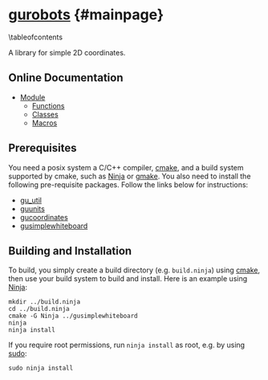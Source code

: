 [gurobots](https://github.com/mipalgu/gurobots) {#mainpage}
===================================================================
\tableofcontents

A library for simple 2D coordinates.

## Online Documentation

 * [Module](https://mipalgu.github.io/gurobots/globals_defs.html)
   - [Functions](https://mipalgu.github.io/gurobots/globals_func.html)
   - [Classes](https://mipalgu.github.io/gurobots/annotated.html)
   - [Macros](https://mipalgu.github.io/gurobots/globals_defs.html)

## Prerequisites

You need a posix system a C/C++ compiler, [cmake](https://cmake.org),
and a build system supported by cmake, such as
[Ninja](https://ninja-build.org) or
[gmake](https://www.gnu.org/software/make/).
You also need to install the following pre-requisite packages.
Follow the links below for instructions:

 * [gu_util](https://github.com/mipalgu/gu_util)
 * [guunits](https://github.com/mipalgu/guunits)
 * [gucoordinates](https://github.com/mipalgu/gucoordinates)
 * [gusimplewhiteboard](https://github.com/mipalgu/gusimplewhiteboard)

## Building and Installation

To build, you simply create a build directory (e.g. `build.ninja`)
using [cmake](https://cmake.org), then use your build system to
build and install. Here is an example using
[Ninja](https://ninja-build.org):

	mkdir ../build.ninja
	cd ../build.ninja
	cmake -G Ninja ../gusimplewhiteboard
	ninja
	ninja install

If you require root permissions, run `ninja install` as root,
e.g. by using [sudo](https://www.sudo.ws):

	sudo ninja install
